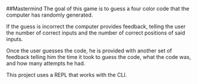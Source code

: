 ##Mastermind
The goal of this game is to guess a four color code that the computer has randomly generated.


If the guess is incorrect the computer provides feedback, telling the user the number of correct inputs and the number of correct positions of said inputs.


Once the user guesses the code, he is provided with another set of feedback telling him the time it took to guess the code, what the code was, and how many attempts he had.


This project uses a REPL that works with the CLI.
